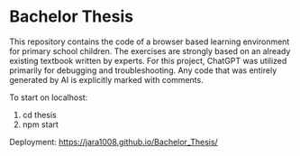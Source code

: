 # Bachelor Thesis

This repository contains the code of a browser based learning environment for primary school children. The exercises are strongly based on an already existing textbook written by experts. For this project, ChatGPT was utilized primarily for debugging and troubleshooting. Any code that was entirely generated by AI is explicitly marked with comments.

To start on localhost:

1. cd thesis
2. npm start

 Deployment: 
 https://jara1008.github.io/Bachelor_Thesis/
